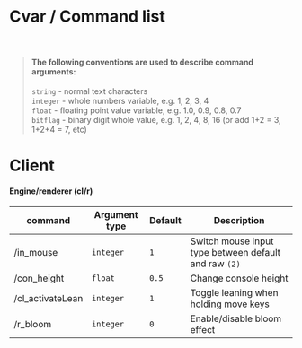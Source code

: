 # Cvar / Command list

<br>

> #### The following conventions are used to describe command arguments:
> `string` - normal text characters  
> `integer` - whole numbers variable, e.g. 1, 2, 3, 4  
> `float` - floating point value variable, e.g. 1.0, 0.9, 0.8, 0.7  
> `bitflag` - binary digit whole value, e.g. 1, 2, 4, 8, 16 (or add 1+2 = 3, 1+2+4 = 7, etc)  


# Client  
#### Engine/renderer (cl/r)
| command        | Argument type     | Default          | Description                  |
|----------------|----------|-------------|--------------------------------------------|
| /in_mouse | `integer`   | `1`|        Switch mouse input type between default and raw `(2)` |
| /con_height | `float` | `0.5` | Change console height |
| /cl_activateLean | `integer` | `1` | Toggle leaning when holding move keys |
| /r_bloom | `integer` | `0` | Enable/disable bloom effect |


